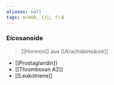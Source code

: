 ```yaml
---
aliases: null
tags: m/m08, f/🧪, f/🩸
---
```

### Eicosanoide
> [[Hormon]] aus [[Arachidonsäure]]
- [[Prostaglandin]]
- [[Thromboxan A2]]
- [[Leukotriene]]